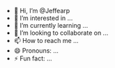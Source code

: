 - 👋 Hi, I’m @Jeffearp
- 👀 I’m interested in ...
- 🌱 I’m currently learning ...
- 💞️ I’m looking to collaborate on ...
- 📫 How to reach me ...
- 😄 Pronouns: ...
- ⚡ Fun fact: ...

<!---
Jeffearp/Jeffearp is a ✨ special ✨ repository because its `README.md` (this file) appears on your GitHub profile.
You can click the Preview link to take a look at your changes.
--->
